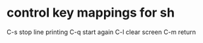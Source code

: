 # control key mappings for sh
  C-s stop line printing
    C-q start again
  C-l clear screen
  C-m return
